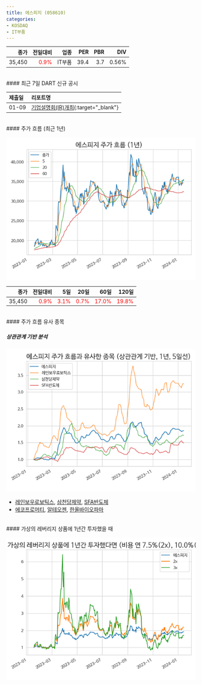 ```yaml
---
title: 에스피지 (058610)
categories:
- KOSDAQ
- IT부품
---
```


|**종가**|**전일대비**|**업종**|**PER**|**PBR**|**DIV**|
|-------:|-----------:|-------:|------:|------:|------:|
|35,450|<span style="color: red">0.9%</span>|IT부품|39.4|3.7|0.56%|

<!-- more -->

<br>
#### 최근 7일 DART 신규 공시


|**제출일**|**리포트명**|
|:-----|:-------|
|01-09|[기업설명회(IR)개최](https://dart.fss.or.kr/dsaf001/main.do?rcpNo=20240109900268){:target="_blank"}|

<br>
#### 주가 흐름 (최근 1년)

![058610](/assets/images/stock/058610.png)

|**종가**|**전일대비**|**5일**|**20일**|**60일**|**120일**|
|---:|-------:|--:|---:|---:|----:|
|35,450|<span style="color: red">0.9%</span>|<span style="color: red">3.1%</span>|<span style="color: red">0.7%</span>|<span style="color: red">17.0%</span>|<span style="color: red">19.8%</span>|

<br>
#### 주가 흐름 유사 종목

##### 상관관계 기반 분석

![058610](/assets/images/stock/058610_corr.png)
- [레인보우로보틱스](/277810/), [삼천당제약](/000250/), [SFA반도체](/036540/)
- [에코프로머티](/450080/), [알테오젠](/196170/), [한올바이오파마](/009420/)

<br>
#### 가상의 레버리지 상품에 1년간 투자했을 때

![058610](/assets/images/stock/058610_2x.png)